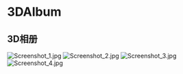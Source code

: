 # 3DAlbum
## 3D相册<br>
![Screenshot_1.jpg](https://github.com/2487686673/3DAlbum/blob/master/screenshot/Screenshot_1.jpg)
![Screenshot_2.jpg](https://github.com/2487686673/3DAlbum/blob/master/screenshot/Screenshot_2.jpg)
![Screenshot_3.jpg](https://github.com/2487686673/3DAlbum/blob/master/screenshot/Screenshot_3.jpg)
![Screenshot_4.jpg](https://github.com/2487686673/3DAlbum/blob/master/screenshot/Screenshot_4.jpg)
